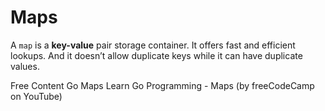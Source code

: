 # Maps

A `map` is a **key-value** pair storage container. It offers fast and efficient lookups. And it doesn’t allow duplicate keys while it can have duplicate values.

<ResourceGroupTitle>Free Content</ResourceGroupTitle>
<BadgeLink colorScheme='blue' badgeText='Official Website' href='https://golangdocs.com/maps-in-golang'>Go Maps</BadgeLink>
<BadgeLink badgeText='Watch' href='https://youtu.be/YS4e4q9oBaU?t=8240'>Learn Go Programming - Maps (by freeCodeCamp on YouTube)</BadgeLink>